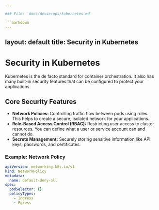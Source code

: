 ```yaml
---

### File: `docs/devsecops/kubernetes.md`

```markdown
---
```

layout: default
title: Security in Kubernetes
---
# Security in Kubernetes

Kubernetes is the de facto standard for container orchestration. It also has many built-in security features that can be configured to protect your applications.

## Core Security Features

- **Network Policies:** Controlling traffic flow between pods using rules. This helps to create a secure, isolated network for your applications.
- **Role-Based Access Control (RBAC):** Restricting user access to cluster resources. You can define what a user or service account can and cannot do.
- **Secrets Management:** Securely storing sensitive information like API keys, passwords, and certificates.

### Example: Network Policy

```yaml
apiVersion: networking.k8s.io/v1
kind: NetworkPolicy
metadata:
  name: default-deny-all
spec:
  podSelector: {}
  policyTypes:
    - Ingress
    - Egress
```
